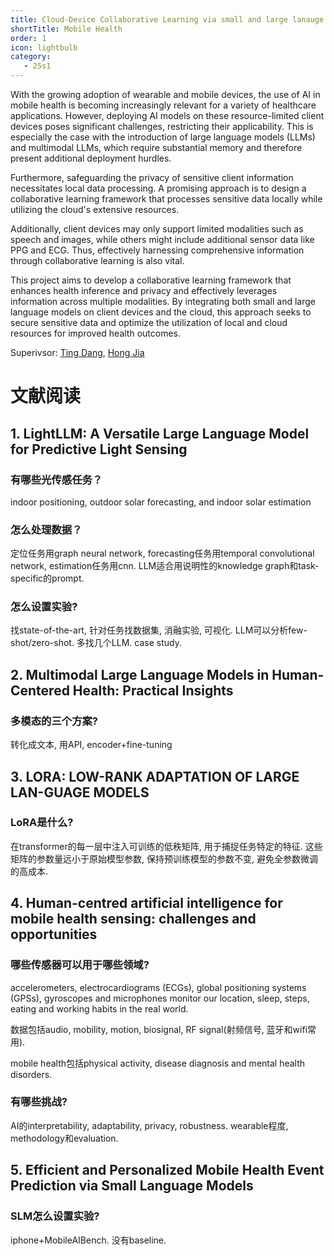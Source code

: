 ```yaml
---
title: Cloud-Device Collaborative Learning via small and large lanauge models for mobile health
shortTitle: Mobile Health
order: 1
icon: lightbulb
category:
   - 25s1
---
```


With the growing adoption of wearable and mobile devices, the use of AI in mobile health is becoming increasingly relevant for a variety of healthcare applications. However, deploying AI models on these resource-limited client devices poses significant challenges, restricting their applicability. This is especially the case with the introduction of large language models (LLMs) and multimodal LLMs, which require substantial memory and therefore present additional deployment hurdles.


Furthermore, safeguarding the privacy of sensitive client information necessitates local data processing. A promising approach is to design a collaborative learning framework that processes sensitive data locally while utilizing the cloud's extensive resources. 


Additionally, client devices may only support limited modalities such as speech and images, while others might include additional sensor data like PPG and ECG. Thus, effectively harnessing comprehensive information through collaborative learning is also vital.


This project aims to develop a collaborative learning framework that enhances health inference and privacy and effectively leverages information across multiple modalities. By integrating both small and large language models on client devices and the cloud, this approach seeks to secure sensitive data and optimize the utilization of local and cloud resources for improved health outcomes.

Superivsor: [Ting Dang](https://tingdang90.github.io/), [Hong Jia](https://h-jia.github.io/)

# 文献阅读

## 1. LightLLM: A Versatile Large Language Model for Predictive Light Sensing

### 有哪些光传感任务？

indoor positioning, outdoor solar forecasting, and indoor solar estimation

### 怎么处理数据？

定位任务用graph neural network, forecasting任务用temporal convolutional network, estimation任务用cnn. LLM适合用说明性的knowledge graph和task-specific的prompt.

### 怎么设置实验?

找state-of-the-art, 针对任务找数据集, 消融实验, 可视化. LLM可以分析few-shot/zero-shot. 多找几个LLM. case study.

## 2. Multimodal Large Language Models in Human-Centered Health: Practical Insights

### 多模态的三个方案?

转化成文本, 用API, encoder+fine-tuning

## 3. LORA: LOW-RANK ADAPTATION OF LARGE LAN-GUAGE MODELS

### LoRA是什么?

在transformer的每一层中注入可训练的低秩矩阵, 用于捕捉任务特定的特征. 这些矩阵的参数量远小于原始模型参数, 保持预训练模型的参数不变, 避免全参数微调的高成本.

## 4. Human-centred artificial intelligence for mobile health sensing: challenges and opportunities

### 哪些传感器可以用于哪些领域?

accelerometers, electrocardiograms (ECGs), global
positioning systems (GPSs), gyroscopes and microphones monitor our location, sleep, steps, eating and working habits in the real world.

数据包括audio, mobility, motion, biosignal, RF signal(射频信号, 蓝牙和wifi常用).

mobile health包括physical activity, disease diagnosis and mental health disorders.

### 有哪些挑战?

AI的interpretability, adaptability, privacy, robustness. wearable程度, methodology和evaluation.

## 5. Efficient and Personalized Mobile Health Event Prediction via Small Language Models

### SLM怎么设置实验?

iphone+MobileAIBench. 没有baseline.